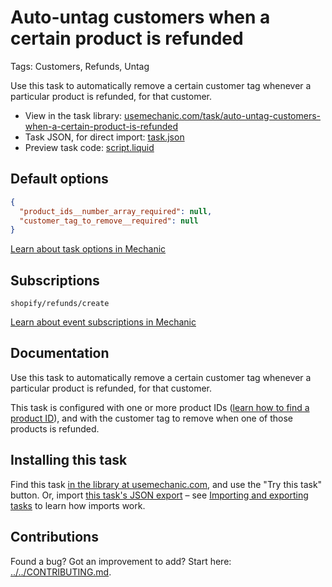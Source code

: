 # Auto-untag customers when a certain product is refunded

Tags: Customers, Refunds, Untag

Use this task to automatically remove a certain customer tag whenever a particular product is refunded, for that customer.

* View in the task library: [usemechanic.com/task/auto-untag-customers-when-a-certain-product-is-refunded](https://usemechanic.com/task/auto-untag-customers-when-a-certain-product-is-refunded)
* Task JSON, for direct import: [task.json](../../tasks/auto-untag-customers-when-a-certain-product-is-refunded.json)
* Preview task code: [script.liquid](./script.liquid)

## Default options

```json
{
  "product_ids__number_array_required": null,
  "customer_tag_to_remove__required": null
}
```

[Learn about task options in Mechanic](https://docs.usemechanic.com/article/471-task-options)

## Subscriptions

```liquid
shopify/refunds/create
```

[Learn about event subscriptions in Mechanic](https://docs.usemechanic.com/article/408-subscriptions)

## Documentation

Use this task to automatically remove a certain customer tag whenever a particular product is refunded, for that customer.

This task is configured with one or more product IDs ([learn how to find a product ID](https://help.usemechanic.com/en/articles/2946120-how-do-i-find-an-id-for-a-product-collection-order-or-something-else)), and with the customer tag to remove when one of those products is refunded.

## Installing this task

Find this task [in the library at usemechanic.com](https://usemechanic.com/task/auto-untag-customers-when-a-certain-product-is-refunded), and use the "Try this task" button. Or, import [this task's JSON export](../../tasks/auto-untag-customers-when-a-certain-product-is-refunded.json) – see [Importing and exporting tasks](https://docs.usemechanic.com/article/505-importing-and-exporting-tasks) to learn how imports work.

## Contributions

Found a bug? Got an improvement to add? Start here: [../../CONTRIBUTING.md](../../CONTRIBUTING.md).

